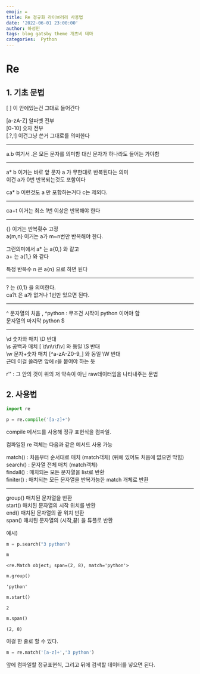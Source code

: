 ```yaml
---
emoji: ✒️
title: Re 정규화 라이브러리 사용법
date: '2022-06-01 23:00:00'
author: 하성민
tags: blog gatsby theme 개츠비 테마
categories:  Python
---
```




# Re

## 1. 기초 문법

[ ]
이 안에있는건 그대로 들어간다

[a-zA-Z] 알파벳 전부  
[0-10] 숫자 전부  
[.?,!] 이건그냥 쓴거 그대로를 의미한다 

---
a.b 여기서 .은 모든 문자를 의미함
대신 문자가 하나라도 들어는 가야함

---
a* b 이거는 바로 앞 문자 a 가 무한대로 반복된다는 의미  
이건 a가 0번 반복되는것도 포함이다  

ca* b 이런것도 a 만 포함하는거다 c는 제외다.

---
ca+t 이거는 최소 1번 이상은 반복해야 한다 

---
{} 이거는 반복횟수 고정  
a{m,n} 이거는 a가 m~n번만 반복해야 한다.

그런의미에서 a* 는 a{0,} 와 같고  
a+ 는 a{1,} 와 같다  

특정 반복수 n 은 a{n} 으로 하면 된다

---
? 는 {0,1} 을 의미한다.   
ca?t 은 a가 없거나 1번만 있으면 된다.  

---
^ 문자열의 처음  , ^python : 무조건 시작이 python 이어야 함  
 문자열의 마지막  python $
 
 
 ---
 \d 숫자와 매치  \D 반대  
 \s 공백과 매치 [ \t\n\r\f\v] 와 동일 \S 반대  
 \w 문자+숫자 매치 [^a-zA-Z0-9_] 와 동일 \W 반대  
근데 이걸 쓸라면 앞에 r을 붙여야 하는 듯



r'' : 그 안의 것이 위의 저 약속이 아닌  raw데이터임을 나타내주는 문법

## 2. 사용법


```python
import re

p = re.compile('[a-z]+')
```

compile 메서드를 사용해 정규 표현식을 컴파일.

컴파일된 re 객체는 다음과 같은 메서드 사용 가능

match() : 처음부터 순서대로 매치 (match객체)  (뒤에 있어도 처음에 없으면 막힘)  
search() : 문자열 전체 매치 (match객체)    
findall() : 매치되는 모든 문자열을 list로 반환    
finiter() : 매치되는 모든 문자열을 반복가능한 match 개체로 반환    

---
group() 매치된 문자열을 반환  
start() 매치된 문자열의 시작 위치를 반환  
end() 매치된 문자열의 끝 위치 반환  
span() 매치된 문자열의 (시작,끝) 을 튜플로 반환  

예시)


```python
m = p.search("3 python")
```


```python
m
```




    <re.Match object; span=(2, 8), match='python'>




```python
m.group()
```




    'python'




```python
m.start()
```




    2




```python
m.span()
```




    (2, 8)



이걸 한 줄로 할 수 있다.


```python
m = re.match('[a-z]+','3 python')
```

앞에 컴파일할 정규표현식, 그리고 뒤에 검색할 데이터를 넣으면 된다.
